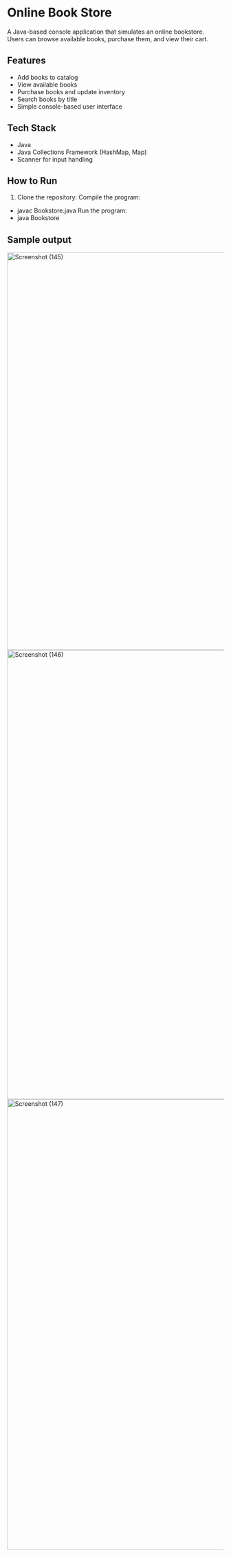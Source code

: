 # Online Book Store

A Java-based console application that simulates an online bookstore.  
Users can browse available books, purchase them, and view their cart.

## Features
- Add books to catalog
- View available books
- Purchase books and update inventory
- Search books by title
- Simple console-based user interface

## Tech Stack
- Java
- Java Collections Framework (HashMap, Map)
- Scanner for input handling

## How to Run
1. Clone the repository:
Compile the program:
 - javac Bookstore.java
Run the program:
 - java Bookstore
## Sample output

<img width="1920" height="925" alt="Screenshot (145)" src="https://github.com/user-attachments/assets/a3acbebb-0b43-478d-b117-bddf7f37dc26" />
<img width="1920" height="1045" alt="Screenshot (146)" src="https://github.com/user-attachments/assets/9d44ad0a-08ff-4146-a88f-347a5b166ad7" />
<img width="1920" height="1049" alt="Screenshot (147)" src="https://github.com/user-attachments/assets/1ed8babb-9cce-4eb0-9073-dc44ec466674" />
